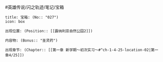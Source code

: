 #英雄传说/闪之轨迹/笔记/宝箱
```ad-quote
title: 宝箱: (No:: "027")
icon: box

出现位置: (Position:: [[露纳利亚自然公园2]])

内容物: (Bonus:: "圣灵药")

出现章节: (Chapter:: [[第一章 新学期～初次实习～#^ch-1-4-25-location-02|第一章4/25]])

```
